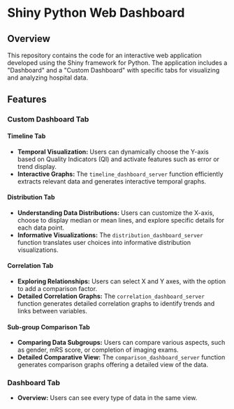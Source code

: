 # Shiny Python Web Dashboard

## Overview

This repository contains the code for an interactive web application developed using the Shiny framework for Python. The application includes a "Dashboard" and a "Custom Dashboard" with specific tabs for visualizing and analyzing hospital data.

## Features

### Custom Dashboard Tab

#### Timeline Tab

- **Temporal Visualization:** Users can dynamically choose the Y-axis based on Quality Indicators (QI) and activate features such as error or trend display.
- **Interactive Graphs:** The `timeline_dashboard_server` function efficiently extracts relevant data and generates interactive temporal graphs.

#### Distribution Tab

- **Understanding Data Distributions:** Users can customize the X-axis, choose to display median or mean lines, and explore specific details for each data point.
- **Informative Visualizations:** The `distribution_dashboard_server` function translates user choices into informative distribution visualizations.

#### Correlation Tab

- **Exploring Relationships:** Users can select X and Y axes, with the option to add a comparison factor.
- **Detailed Correlation Graphs:** The `correlation_dashboard_server` function generates detailed correlation graphs to identify trends and links between variables.

#### Sub-group Comparison Tab

- **Comparing Data Subgroups:** Users can compare various aspects, such as gender, mRS score, or completion of imaging exams.
- **Detailed Comparative View:** The `comparison_dashboard_server` function generates comparison graphs offering a detailed view of the data.

### Dashboard Tab
- **Overview:** Users can see every type of data in the same view.

